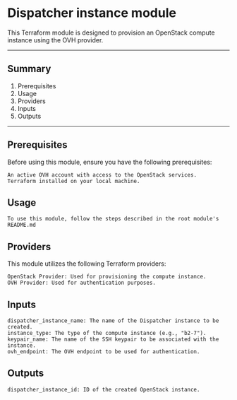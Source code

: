 # Dispatcher instance module

This Terraform module is designed to provision an OpenStack compute instance using the OVH provider.

---

## Summary

1. Prerequisites
2. Usage
3. Providers
4. Inputs
5. Outputs

---

## Prerequisites

Before using this module, ensure you have the following prerequisites:

    An active OVH account with access to the OpenStack services.
    Terraform installed on your local machine.


## Usage

    To use this module, follow the steps described in the root module's README.md


## Providers

This module utilizes the following Terraform providers:

    OpenStack Provider: Used for provisioning the compute instance.
    OVH Provider: Used for authentication purposes.


## Inputs

    dispatcher_instance_name: The name of the Dispatcher instance to be created.
    instance_type: The type of the compute instance (e.g., "b2-7").
    keypair_name: The name of the SSH keypair to be associated with the instance.
    ovh_endpoint: The OVH endpoint to be used for authentication.


## Outputs

    dispatcher_instance_id: ID of the created OpenStack instance.

